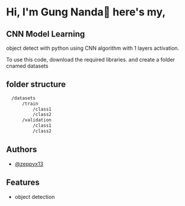 # Hi, I'm Gung Nanda👋 here's my,  
## CNN Model Learning 

object detect with python using CNN algorithm with 1 layers activation.

To use this code, download the required libraries. and create a folder cnamed datasets


## folder structure

```bash
  /datasets
      /train
          /class1
          /class2
      /validation
          /class1
          /class2
```


## Authors

- [@zeppyx13](https://www.github.com/zeppyx13)


## Features

- object detection


